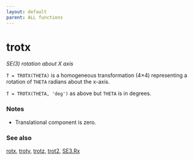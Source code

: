 ```yaml
---
layout: default
parent: ALL functions
---
```

# trotx
_SE(3) rotation about X axis_


```T = TROTX(THETA)``` is a homogeneous transformation (4&times;4) representing a rotation
of `THETA` radians about the x-axis.


```T = TROTX(THETA, 'deg')``` as above but `THETA` is in degrees.
### Notes
* Translational component is zero.

### See also

[rotx](rotx.md), [troty](troty.md), [trotz](trotz.md), [trot2](trot2.md), [SE3.Rx](SE3.Rx.md)
